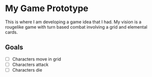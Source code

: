 # My Game Prototype
This is where I am developing a game idea that I had.
My vision is a rougelike game with turn based combat involving a grid and elemental cards.

## Goals
- [ ] Characters move in grid
- [ ] Characters attack
- [ ] Characters die
